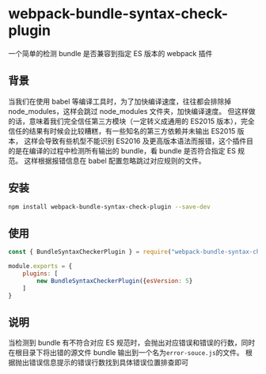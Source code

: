 # webpack-bundle-syntax-check-plugin

一个简单的检测 bundle 是否兼容到指定 ES 版本的 webpack 插件

## 背景

当我们在使用 babel 等编译工具时，为了加快编译速度，往往都会排除掉 node_modules，这样会跳过 node_modules 文件夹，加快编译速度。
但这样做的话，意味着我们完全信任第三方模块（一定转义成通用的 ES2015 版本），完全信任的结果有时候会比较糟糕，有一些知名的第三方依赖并未输出 ES2015 版本，
这样会导致有些机型不能识别 ES2016 及更高版本语法而报错，这个插件目的是在编译的过程中检测所有输出的 bundle，看 bundle 是否符合指定 ES 规范。
这样根据报错信息在 babel 配置忽略跳过对应规则的文件。

## 安装

```bash
npm install webpack-bundle-syntax-check-plugin --save-dev
```

## 使用

```javascript
const { BundleSyntaxCheckerPlugin } = require("webpack-bundle-syntax-check-plugin");

module.exports = {
    plugins: [
        new BundleSyntaxCheckerPlugin({esVersion: 5}
    ]
}
```

## 说明

当检测到 bundle 有不符合对应 ES 规范时，会抛出对应错误和错误的行数，同时在根目录下将出错的源文件 bundle 输出到一个名为`error-souce.js`的文件。
根据抛出错误信息提示的错误行数找到具体错误位置排查即可
